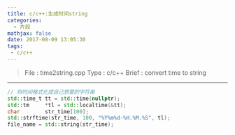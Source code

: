 ```yaml
---
title: c/c++:生成时间string
categories:
  - 片段
mathjax: false
date: 2017-08-09 13:05:30
tags:
 - c/c++
---
```


> File : time2string.cpp
> Type : c/c++
> Brief : convert time to string

<!-- more -->

---

```c++
// 将时间格式化成自己想要的字符串
std::time_t tt = std::time(nullptr);
std::tm     *tl = std::localtime(&tt);
char        str_time[100];
std::strftime(str_time, 100, "%Y%m%d-%H.%M.%S", tl);
file_name = std::string(str_time);
```
